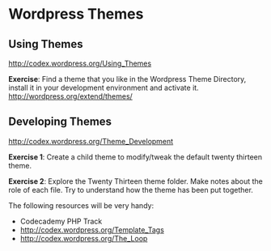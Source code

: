 # Wordpress Themes

## Using Themes
http://codex.wordpress.org/Using_Themes

**Exercise**:
Find a theme that you like in the Wordpress Theme Directory, install it in your development environment and activate it.
http://wordpress.org/extend/themes/

## Developing Themes
http://codex.wordpress.org/Theme_Development

**Exercise 1**:
Create a child theme to modify/tweak the default twenty thirteen theme.

**Exercise 2**:
Explore the Twenty Thirteen theme folder. Make notes about the role of each file. Try to understand how the theme has been put together.

The following resources will be very handy:
* Codecademy PHP Track
* http://codex.wordpress.org/Template_Tags
* http://codex.wordpress.org/The_Loop
